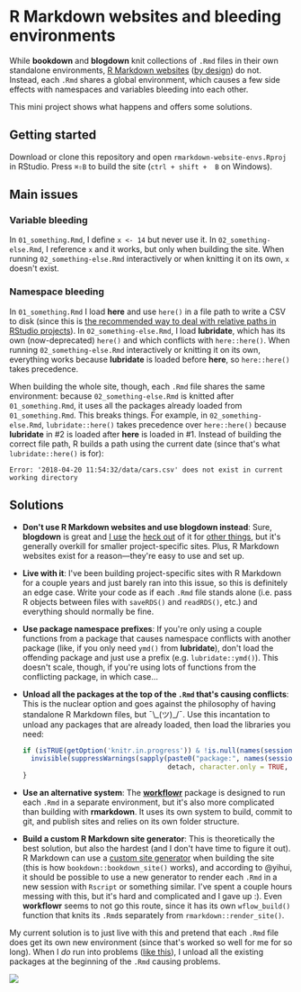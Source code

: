 # R Markdown websites and bleeding environments

While **bookdown** and **blogdown** knit collections of `.Rmd` files in their own standalone environments, [R Markdown websites](https://rmarkdown.rstudio.com/rmarkdown_websites.html) ([by design](https://github.com/rstudio/rmarkdown/issues/1326#issuecomment-382957907)) do not. Instead, each `.Rmd` shares a global environment, which causes a few side effects with namespaces and variables bleeding into each other.

This mini project shows what happens and offers some solutions.

## Getting started

Download or clone this repository and open `rmarkdown-website-envs.Rproj` in RStudio. Press `⌘⇧B` to build the site (`ctrl + shift +  B` on Windows). 

## Main issues

### Variable bleeding

In `01_something.Rmd`, I define `x <- 14` but never use it. In `02_something-else.Rmd`, I reference `x` and it works, but only when building the site. When running `02_something-else.Rmd` interactively or when knitting it on its own, `x` doesn't exist.

### Namespace bleeding

In `01_something.Rmd` I load **here** and use `here()` in a file path to write a CSV to disk (since this is [the recommended way to deal with relative paths in RStudio projects](https://www.tidyverse.org/articles/2017/12/workflow-vs-script/#use-projects-and-the-here-package)). In `02_something-else.Rmd`, I load **lubridate**, which has its own (now-deprecated) `here()` and which conflicts with `here::here()`. When running `02_something-else.Rmd` interactively or knitting it on its own, everything works because **lubridate** is loaded before **here**, so `here::here()` takes precedence. 

When building the whole site, though, each `.Rmd` file shares the same environment: because `02_something-else.Rmd` is knitted after `01_something.Rmd`, it uses all the packages already loaded from `01_something.Rmd`. This breaks things. For example, in `02_something-else.Rmd`, `lubridate::here()`  takes precedence over `here::here()` because **lubridate** in #2 is loaded after **here** is loaded in #1. Instead of building the correct file path, R builds a path using the current date (since that's what `lubridate::here()` is for):

    Error: '2018-04-20 11:54:32/data/cars.csv' does not exist in current working directory


## Solutions

- **Don't use R Markdown websites and use blogdown instead**: Sure, **blogdown** is great and [I use](https://econw18.classes.andrewheiss.com/) the [heck out](https://datavizf17.classes.andrewheiss.com/) of it for [other things](https://storiesf17.classes.andrewheiss.com/), but it's generally overkill for smaller project-specific sites. Plus, R Markdown websites exist for a reason—they're easy to use and set up. 

- **Live with it**: I've been building project-specific sites with R Markdown for a couple years and just barely ran into this issue, so this is definitely an edge case. Write your code as if each `.Rmd` file stands alone (i.e. pass R objects between files with `saveRDS()` and `readRDS()`, etc.) and everything should normally be fine.

- **Use package namespace prefixes**: If you're only using a couple functions from a package that causes namespace conflicts with another package (like, if you only need `ymd()` from **lubridate**), don't load the offending package and just use a prefix (e.g. `lubridate::ymd()`). This doesn't scale, though, if you're using lots of functions from the conflicting package, in which case…

- **Unload all the packages at the top of the `.Rmd` that's causing conflicts**: This is the nuclear option and goes against the philosophy of having standalone R Markdown files, but ¯\\\_(ツ)\_/¯. Use this incantation to unload any packages that are already loaded, then load the libraries you need:

    ```r
    if (isTRUE(getOption('knitr.in.progress')) & !is.null(names(sessionInfo()$otherPkgs))) {
      invisible(suppressWarnings(sapply(paste0("package:", names(sessionInfo()$otherPkgs)),
                                        detach, character.only = TRUE, unload = TRUE)))
    }
    ```

- **Use an alternative system**: The [**workflowr**](https://jdblischak.github.io/workflowr/) package is designed to run each `.Rmd` in a separate environment, but it's also more complicated than building with **rmarkdown**. It uses its own system to build, commit to git, and publish sites and relies on its own folder structure.

- **Build a custom R Markdown site generator**: This is theoretically the best solution, but also the hardest (and I don't have time to figure it out). R Markdown can use a [custom site generator](https://rmarkdown.rstudio.com/rmarkdown_site_generators.html) when building the site (this is how `bookdown::bookdown_site()` works), and according to @yihui, it should be possible to use a new generator to render each `.Rmd` in a new session with `Rscript` or something similar. I've spent a couple hours messing with this, but it's hard and complicated and I gave up :). Even **workflowr** seems to not go this route, since it has its own `wflow_build()` function that knits its `.Rmd`s separately from `rmarkdown::render_site()`. 

My current solution is to just live with this and pretend that each `.Rmd` file does get its own new environment (since that's worked so well for me for so long). When I *do* run into problems ([like this](https://github.com/andrewheiss/ngo-crackdowns-philanthropy-pilot/blob/master/03_additional-analysis.Rmd)), I unload all the existing packages at the beginning of the `.Rmd` causing problems.

![](https://media.giphy.com/media/rdX5kzQ6Sbpwk/giphy.gif)
